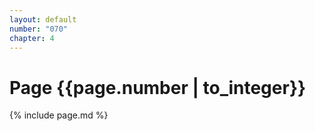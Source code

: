 ```yaml
---
layout: default
number: "070"
chapter: 4
---
```


# Page {{page.number | to_integer}}
{% include page.md %}
